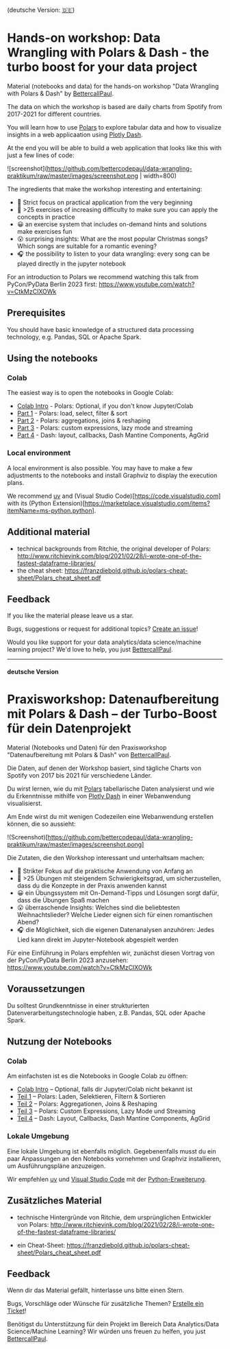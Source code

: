 (deutsche Version: [🇩🇪](#deutsche-Version))
# Hands-on workshop: Data Wrangling with Polars & Dash - the turbo boost for your data project

Material (notebooks and data) for the hands-on workshop "Data Wrangling with Polars & Dash" by [BettercallPaul](https://www.bcxp.de).

The data on which the workshop is based are daily charts from Spotify from 2017-2021 for different countries.

You will learn how to use [Polars](https://pola.rs) to explore tabular data and how to visualize insights in a web applicaation using [Plotly Dash](https://dash.plotly.com).

At the end you will be able to build a web application that looks like this with just a few lines of code:

![screenshot](https://github.com/bettercodepaul/data-wrangling-praktikum/raw/master/images/screenshot.png | width=800)

The ingredients that make the workshop interesting and entertaining:

- 👐 Strict focus on practical application from the very beginning
- 💪 >25 exercises of increasing difficulty to make sure you can apply the concepts in practice
- 😀 an exercise system that includes on-demand hints and solutions make exercises fun
- 😮 surprising insights: What are the most popular Christmas songs? Which songs are suitable for a romantic evening?
- 🎧 the possibility to listen to your data wrangling: every song can be played directly in the jupyter notebook

For an introduction to Polars we recommend watching this talk from PyCon/PyData Berlin 2023 first: https://www.youtube.com/watch?v=CtkMzCIXOWk

## Prerequisites

You should have basic knowledge of a structured data processing technology, e.g. Pandas, SQL or Apache Spark.

## Using the notebooks

### Colab

The easiest way is to open the notebooks in Google Colab:

- [Colab Intro](https://colab.research.google.com/github/bettercodepaul/data-wrangling-praktikum/raw/master/colab_intro_en.ipynb) - Polars: Optional, if you don't know Jupyter/Colab
- [Part 1](https://colab.research.google.com/github/bettercodepaul/data-wrangling-praktikum/raw/master/Polars_Part_1.ipynb) - Polars: load, select, filter & sort
- [Part 2](https://colab.research.google.com/github/bettercodepaul/data-wrangling-praktikum/raw/master/Polars_Part_2.ipynb) - Polars: aggregations, joins & reshaping
- [Part 3](https://colab.research.google.com/github/bettercodepaul/data-wrangling-praktikum/raw/master/Polars_Part_3.ipynb) - Polars: custom expressions, lazy mode and streaming
- [Part 4](https://colab.research.google.com/github/bettercodepaul/data-wrangling-praktikum/raw/master/Dash_Part_4.ipynb) - Dash: layout, callbacks, Dash Mantine Components, AgGrid

### Local environment

A local environment is also possible. You may have to make a few adjustments to the notebooks and install Graphviz to display the execution plans.

We recommend [uv](https://docs.astral.sh/uv/) and (Visual Studio Code)[https://code.visualstudio.com] with its (Python Extension)[https://marketplace.visualstudio.com/items?itemName=ms-python.python].

## Additional material

- technical backgrounds from Ritchie, the original developer of Polars: http://www.ritchievink.com/blog/2021/02/28/i-wrote-one-of-the-fastest-dataframe-libraries/
- the cheat sheet: https://franzdiebold.github.io/polars-cheat-sheet/Polars_cheat_sheet.pdf

## Feedback

If you like the material please leave us a star.

Bugs, suggestions or request for additional topics? [Create an issue](https://github.com/bettercodepaul/data-wrangling-praktikum/issues/new)!

Would you like support for your data analytics/data science/machine learning project? We'd love to help, you just [BettercallPaul](mailto:sayhi@bcxp.de).

---

#### deutsche Version

# Praxisworkshop: Datenaufbereitung mit Polars & Dash – der Turbo-Boost für dein Datenprojekt

Material (Notebooks und Daten) für den Praxisworkshop "Datenaufbereitung mit Polars & Dash" von [BettercallPaul](https://www.bcxp.de).

Die Daten, auf denen der Workshop basiert, sind tägliche Charts von Spotify von 2017 bis 2021 für verschiedene Länder.

Du wirst lernen, wie du mit [Polars](https://pola.rs) tabellarische Daten analysierst und wie du Erkenntnisse mithilfe von [Plotly Dash](https://dash.plotly.com) in einer Webanwendung visualisierst.

Am Ende wirst du mit wenigen Codezeilen eine Webanwendung erstellen können, die so aussieht:

!(Screenshot)[https://github.com/bettercodepaul/data-wrangling-praktikum/raw/master/images/screenshot.pong]

Die Zutaten, die den Workshop interessant und unterhaltsam machen:

- 👐 Strikter Fokus auf die praktische Anwendung von Anfang an
- 💪 >25 Übungen mit steigendem Schwierigkeitsgrad, um sicherzustellen, dass du die Konzepte in der Praxis anwenden kannst
- 😀 ein Übungssystem mit On-Demand-Tipps und Lösungen sorgt dafür, dass die Übungen Spaß machen
- 😮 überraschende Insights: Welches sind die beliebtesten Weihnachtslieder? Welche Lieder eignen sich für einen romantischen Abend?
- 🎧 die Möglichkeit, sich die eigenen Datenanalysen anzuhören: Jedes Lied kann direkt im Jupyter-Notebook abgespielt werden

Für eine Einführung in Polars empfehlen wir, zunächst diesen Vortrag von der PyCon/PyData Berlin 2023 anzusehen: https://www.youtube.com/watch?v=CtkMzCIXOWk

## Voraussetzungen

Du solltest Grundkenntnisse in einer strukturierten Datenverarbeitungstechnologie haben, z.B. Pandas, SQL oder Apache Spark.

## Nutzung der Notebooks

### Colab

Am einfachsten ist es die Notebooks in Google Colab zu öffnen:

- [Colab Intro](https://colab.research.google.com/github/bettercodepaul/data-wrangling-praktikum/raw/master/colab_intro_de.ipynb) – Optional, falls dir Jupyter/Colab nicht bekannt ist
- [Teil 1](https://colab.research.google.com/github/bettercodepaul/data-wrangling-praktikum/raw/master/Polars_Teil_1.ipynb) – Polars: Laden, Selektieren, Filtern & Sortieren
- [Teil 2](https://colab.research.google.com/github/bettercodepaul/data-wrangling-praktikum/raw/master/Polars_Teil_2.ipynb) – Polars: Aggregationen, Joins & Reshaping
- [Teil 3](https://colab.research.google.com/github/bettercodepaul/data-wrangling-praktikum/raw/master/Polars_Teil_3.ipynb) – Polars: Custom Expressions, Lazy Mode und Streaming
- [Teil 4](https://colab.research.google.com/github/bettercodepaul/data-wrangling-praktikum/raw/master/Dash_Teil_4.ipynb) – Dash: Layout, Callbacks, Dash Mantine Components, AgGrid


### Lokale Umgebung

Eine lokale Umgebung ist ebenfalls möglich. Gegebenenfalls musst du ein paar Anpassungen an den Notebooks vornehmen und Graphviz installieren, um Ausführungspläne anzuzeigen.

Wir empfehlen [uv](https://docs.astral.sh/uv/) und [Visual Studio Code](https://code.visualstudio.com) mit der [Python-Erweiterung](https://marketplace.visualstudio.com/items?itemName=ms-python.python).

## Zusätzliches Material

- technische Hintergründe von Ritchie, dem ursprünglichen Entwickler von Polars: http://www.ritchievink.com/blog/2021/02/28/i-wrote-one-of-the-fastest-dataframe-libraries/

- ein Cheat-Sheet: https://franzdiebold.github.io/polars-cheat-sheet/Polars_cheat_sheet.pdf

## Feedback

Wenn dir das Material gefällt, hinterlasse uns bitte einen Stern.

Bugs, Vorschläge oder Wünsche für zusätzliche Themen? [Erstelle ein Ticket](https://github.com/bettercodepaul/data-wrangling-praktikum/issues/new)!

Benötigst du Unterstützung für dein Projekt im Bereich Data Analytics/Data Science/Machine Learning? Wir würden uns freuen zu helfen, you just [BettercallPaul](mailto:sayhi@bcxp.de).